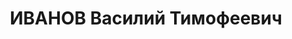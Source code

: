---
title: ИВАНОВ Василий Тимофеевич
description: "(1894, с.Холзсково Гжатского уезда Смоленской губ. – 16.07.1938). Род.\
  \ в семье бетонщика*. Русский. В КП с 1913. \n  Образование: 3-классное гор. училище,\
  \ Москва 1907| 4-классная торговая школа, Москва 10. \n  С 1901 проживал в Москве|\
  \ в 10 поселился в Туле| кассир частного магазина, Тула 10.10–02.11| конторщик торговой\
  \ конторы, Москва 02.11–11.12| член Культурно-просветительного общества и профсоюза\
  \ торговых служащих, Москва с 11| упаковщик Союза потребительских обществ, Москва\
  \ 11.12–08.13| распространял газ. «Правда», работал в газ. «Наш путь» (орган РСДРП)\
  \ с 13| арестован, сидел в тюрьме, Москва 08.13–12.13| упаковщик Союза потребительских\
  \ обществ, Москва 12.13–09.14| член Московской гор. комиссии по созыву 15 съезда\
  \ РСДРП 14| арестован, находился под следствием, Москва 09.14–11.14| упаковщик Союза\
  \ потребительских обществ, Москва 11.14–01.15| арестован, сидел в тюрьме, Москва\
  \ 01.15–03.15. \n  В армии 03.1915–05.1915: рядовой 321 полка 81 дивизии| попал\
  \ в плен 05.15. \n  Содержался в лагере военнопленных, Венгрия 05.15–10.18| вел\
  \ большевистскую агитацию среди военнопленных, имел связь с ЦК РСДРП в Швейцарии|\
  \ вернулся из плена в РСФСР 10.18| лечился в Москве 10.18–01.19| агент по заготовкам\
  \ Наркомата продовольствия Белорусско-Литовской республики 02.19–03.19| член Реввоентрибунала\
  \ 8 стр. дивизии 03.19–05.19. \n  С 05.1919 в органах ВЧК–ОГПУ–НКВД: нач. ОО 8 стр.\
  \ дивизии 05.19–10.19| нач. ОО 52 стр. дивизии 10.19–09.20| нач. активной части\
  \ ОО 6 армии 09.20–07.21| зам. нач. ОО Харьковского ВО, нач. СОЧ 07.21–12.21| нач.\
  \ 2 отд-я ОО ГПУ Украинской ССР 02.22–?| нач. 6 отд-я ОО ГПУ Украинской ССР ?–04.24|\
  \ нач. СОЧ ГПУ Украинской ССР 22.04.24–17.04.25| нач. КРО ГПУ Украинской ССР ?–24|\
  \ член Коллегии ГПУ Украинской ССР 24–28| нач. Харьковского губ. отд. ГПУ 24–01.08.25|\
  \ нач. УОЧ (УОУ) ГПУ Украинской ССР 17.04.25–25.07.28| нач. Харьковского окр. отд.\
  \ ГПУ 01.08.25–25.07.28| нач. Киевского окр. отд. ГПУ 25.07.28–01.10.30| нач. Киевского\
  \ опер. сектора ГПУ 01.10.30–05.01.32| полпред ОГПУ по Ивановской обл. 05.01.32–02.03.33|\
  \ нач. Донецкого обл. отд. ГПУ 03.03.33–10.07.34| нач. УНКВД Донецкой обл. 15.07.34–03.04.37|\
  \ зам. наркома ВД Украинской ССР 03.04.37–20.07.37. \n  Арестован 01.08.37 в Москве\
  \ в комнате №411 гостиницы «Москва»| осужден в особом порядке 16.07.38 к ВМН| расстрелян\
  \ 16.07.38. \n  Не реабилитирован. \n  Звания: ст. майор ГБ 29.11.35| комиссар ГБ\
  \ 3 ранга 03.04.37. \n  Награды: орден Красного Знамени №13075 (Прик. РВС №101)\
  \ 23.02.28| знак «Почетный работник ВЧК–ГПУ (V)» №126 22| знак «Почетный работник\
  \ ВЧК–ГПУ (XV)» №25 20.12.32. \n  Источники: РЦХИДНИ, ф.17, оп.114, д.90| «Комунiст»\
  \ (Киев, на укр. яз.) 16.04.37. \n  Примечания: * Отец работал мелким подрядчиком.\
  \ В одной из анкет В.Т.Иванов указал, что отец— крестьянин."
---